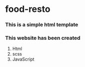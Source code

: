 # food-resto

### This is a simple html template

### This website has been created
 1. Html
 2. scss
 3. JavaScript
